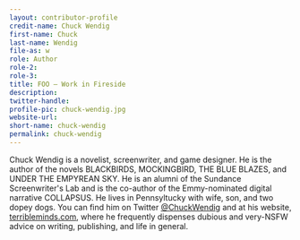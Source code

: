 ```yaml
---
layout: contributor-profile
credit-name: Chuck Wendig
first-name: Chuck
last-name: Wendig
file-as: w
role: Author
role-2:
role-3:
title: FOO — Work in Fireside
description: 
twitter-handle:
profile-pic: chuck-wendig.jpg
website-url:
short-name: chuck-wendig
permalink: chuck-wendig
---
```


Chuck Wendig is a novelist, screenwriter, and game designer. He is the author of the novels BLACKBIRDS, MOCKINGBIRD, THE BLUE BLAZES, and UNDER THE EMPYREAN SKY. He is an alumni of the Sundance Screenwriter's Lab and is the co-author of the Emmy-nominated digital narrative COLLAPSUS. He lives in Pennsyltucky with wife, son, and two dopey dogs. You can find him on Twitter [@ChuckWendig](https://twitter.com/chuckwendig) and at his website, [terribleminds.com](http://terribleminds.com), where he frequently dispenses dubious and very-NSFW advice on writing, publishing, and life in general.
